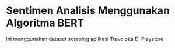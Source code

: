 # Sentimen Analisis Menggunakan Algoritma BERT
ini menggunakan dataset scraping aplikasi Traveloka Di Playstore
